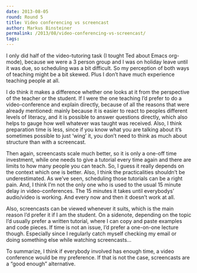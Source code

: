 ```yaml
---
date: 2013-08-05
round: Round 5
title: Video conferencing vs screencast
author: Markus Binsteiner
permalink: /2013/08/video-conferencing-vs-screencast/
tags:
---
```

I only did half of the video-tutoring task (I tought Ted about Emacs org-mode), because we were a 3 person group and I was on holiday leave until it was due, so scheduling was a bit difficult. So my perception of both ways of teaching might be a bit skewed. Plus I don&#8217;t have much experience teaching people at all.

I do think it makes a difference whether one looks at it from the perspective of the teacher or the student. If I were the one teaching I&#8217;d prefer to do a video-conference and explain directly, because of all the reasons that were already mentioned: mainly because it is easier to react to peoples different levels of literacy, and it is possible to answer questions directly, which also helps to gauge how well whatever was taught was received. Also, I think preparation time is less, since if you know what you are talking about it&#8217;s sometimes possible to just &#8216;wing&#8217; it, you don&#8217;t need to think as much about structure than with a screencast.

Then again, screencasts scale much better, so it is only a one-off time investment, while one needs to give a tutorial every time again and there are limits to how many people you can teach. So, I guess it really depends on the context which one is better. Also, I think the practicalities shouldn&#8217;t be underestimated. As we&#8217;ve seen, scheduling those tutorials can be a right pain. And, I think I&#8217;m not the only one who is used to the usual 15 minute delay in video-conferences. The 15 minutes it takes until everybodys&#8217; audio/video is working. And every now and then it doesn&#8217;t work at all.

Also, screencasts can be viewed whenever it suits, which is the main reason I&#8217;d prefer it if I am the student. On a sidenote, depending on the topic I&#8217;d usually prefer a written tutorial, where I can copy and paste examples and code pieces. If time is not an issue, I&#8217;d prefer a one-on-one lecture though. Especially since I regularly catch myself checking my email or doing something else while watching screencasts&#8230;

To summarize, I think if everybody involved has enough time, a video conference would be my preference. If that is not the case, screencasts are a &#8220;good enough&#8221; alternative.

&nbsp;
